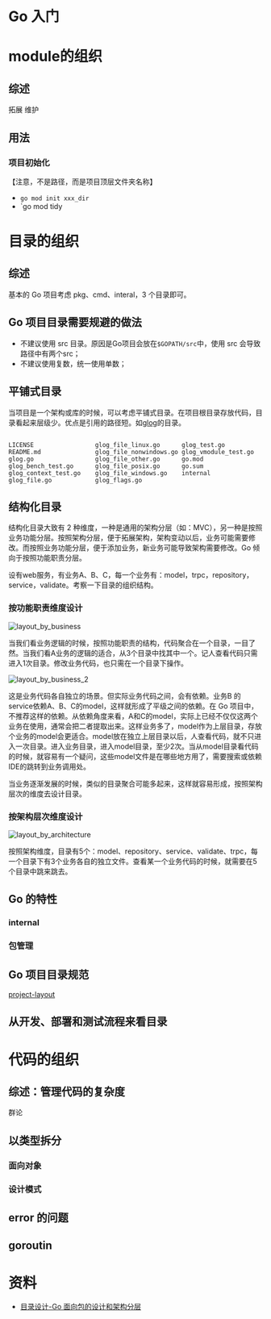 # Go 入门

# module的组织

## 综述

拓展
维护

## 用法

### 项目初始化

【注意，不是路径，而是项目顶层文件夹名称】

- `go mod init xxx_dir`
- `go mod tidy


# 目录的组织

## 综述

基本的 Go 项目考虑 pkg、cmd、interal，3 个目录即可。

## Go 项目目录需要规避的做法

- 不建议使用 src 目录。原因是Go项目会放在`$GOPATH/src`中，使用 src 会导致路径中有两个src；
- 不建议使用复数，统一使用单数；

## 平铺式目录

当项目是一个架构或库的时候，可以考虑平铺式目录。在项目根目录存放代码，目录看起来层级少。优点是引用的路径短。如[glog](https://github.com/golang/glog)的目录。

``` shell

LICENSE                 glog_file_linux.go      glog_test.go
README.md               glog_file_nonwindows.go glog_vmodule_test.go
glog.go                 glog_file_other.go      go.mod
glog_bench_test.go      glog_file_posix.go      go.sum
glog_context_test.go    glog_file_windows.go    internal
glog_file.go            glog_flags.go

```


## 结构化目录

结构化目录大致有 2 种维度，一种是通用的架构分层（如：MVC），另一种是按照业务功能分层。按照架构分层，便于拓展架构，架构变动以后，业务可能需要修改。而按照业务功能分层，便于添加业务，新业务可能导致架构需要修改。Go 倾向于按照功能职责分层。

设有web服务，有业务A、B、C，每一个业务有：model，trpc，repository，service，validate。考察一下目录的组织结构。

### 按功能职责维度设计

![layout_by_business](./layout_by_business.png)

当我们看业务逻辑的时候，按照功能职责的结构，代码聚合在一个目录，一目了然。当我们看A业务的逻辑的适合，从3个目录中找其中一个。记人查看代码只需进入1次目录。修改业务代码，也只需在一个目录下操作。

![layout_by_business_2](./layout_by_business_2.png)

这是业务代码各自独立的场景。但实际业务代码之间，会有依赖。业务B 的service依赖A、B、C的model，这样就形成了平级之间的依赖。在 Go 项目中，不推荐这样的依赖。从依赖角度来看，A和C的model，实际上已经不仅仅这两个业务在使用，通常会把二者提取出来。这样业务多了，model作为上层目录，存放个业务的model会更适合。model放在独立上层目录以后，人查看代码，就不只进入一次目录。进入业务目录，进入model目录，至少2次。当从model目录看代码的时候，就容易有一个疑问，这些model文件是在哪些地方用了，需要搜索或依赖IDE的跳转到业务调用处。

当业务逐渐发展的时候，类似的目录聚合可能多起来，这样就容易形成，按照架构层次的维度去设计目录。

### 按架构层次维度设计

![layout_by_architecture](./layout_by_architecture.png)

按照架构维度，目录有5个：model、repository、service、validate、trpc，每一个目录下有3个业务各自的独立文件。查看某一个业务代码的时候，就需要在5个目录中跳来跳去。

## Go 的特性

### internal

### 包管理

## Go 项目目录规范

 [project-layout](https://github.com/golang-standards/project-layout)

## 从开发、部署和测试流程来看目录

# 代码的组织

## 综述：管理代码的复杂度

群论

## 以类型拆分

### 面向对象


### 设计模式

## error 的问题

## goroutin


# 资料

- [目录设计-Go 面向包的设计和架构分层](https://github.com/danceyoung/paper-code/blob/master/package-oriented-design/packageorienteddesign.md)
